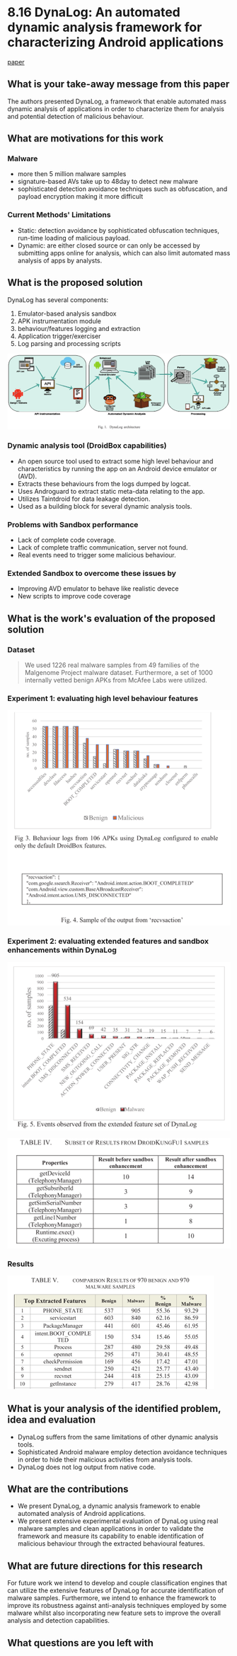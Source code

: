 # 8.16 DynaLog: An automated dynamic analysis framework for characterizing Android applications

[paper](https://pure.qub.ac.uk/portal/files/93998809/DynaLog_2016.pdf)

## What is your take-away message from this paper

The authors presented DynaLog, a framework that enable automated mass dynamic analysis of applications in order to characterize them for analysis and potential detection of malicious behaviour.

## What are motivations for this work

### Malware

- more then 5 million malware samples
- signature-based AVs take up to 48day to detect new malware
- sophisticated detection avoidance techniques such as obfuscation, and payload encryption making it more difficult

### Current Methods' Limitations

- Static: detection avoidance by sophisticated obfuscation techniques, run-time loading of malicious payload.
- Dynamic: are either closed source or can only be accessed by submitting apps online for analysis, which can also limit automated mass analysis of apps by analysts.

## What is the proposed solution

DynaLog has several components:

1. Emulator-based analysis sandbox
2. APK instrumentation module
3. behaviour/features logging and extraction
4. Application trigger/exerciser
5. Log parsing and processing scripts

![img](../pic/8.16_architecture.png)

### Dynamic analysis tool (DroidBox capabilities)

- An open source tool used to extract some high level behaviour and characteristics by running the app on an Android device emulator or (AVD).
- Extracts these behaviours from the logs dumped by logcat.
- Uses Androguard to extract static meta-data relating to the app.
- Utilizes Taintdroid for data leakage detection.
- Used as a building block for several dynamic analysis tools.

### Problems with Sandbox performance

- Lack of complete code coverage.
- Lack of complete traffic communication, server not found.
- Real events need to trigger some malicious behaviour.

### Extended Sandbox to overcome these issues by

- Improving AVD emulator to behave like realistic devece
- New scripts to improve code coverage

## What is the work's evaluation of the proposed solution

### Dataset

> We used 1226 real malware samples from 49 families of the Malgenome Project malware dataset. Furthermore, a set of 1000 internally vetted benign APKs from McAfee Labs were utilized.

### Experiment 1: evaluating high level behaviour features

![img](../pic/8.16_experiment.png)

### Experiment 2: evaluating extended features and sandbox enhancements within DynaLog

![img](../pic/8.16_experiment2.png)

![img](../pic/8.16_experiment3.png)

### Results

![img](../pic/8.16_result.png)

## What is your analysis of the identified problem, idea and evaluation

- DynaLog suffers from the same limitations  of other dynamic analysis tools.
- Sophisticated Android malware employ detection avoidance techniques in order to hide their malicious activities from analysis tools.
- DynaLog does not log output from native code.

## What are the contributions

- We present DynaLog, a dynamic analysis framework to enable automated analysis of Android applications.
- We present extensive experimental evaluation of DynaLog using real malware samples and clean applications in order to validate the framework and measure its capability to enable identification of malicious behaviour through the extracted behavioural features.

## What are future directions for this research

For future work we intend to develop and couple classification engines that can utilize the extensive features of DynaLog for accurate identification of malware samples. Furthermore, we intend to enhance the framework to improve its robustness against anti-analysis techniques employed by some malware whilst also incorporating new feature sets to improve the overall analysis and detection capabilities.

## What questions are you left with
